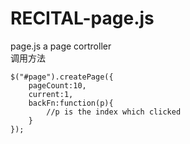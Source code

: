 # RECITAL-page.js
page.js
a page cortroller
</br>调用方法
```
$("#page").createPage({
    pageCount:10,
    current:1,
    backFn:function(p){
        //p is the index which clicked
    }
});
```

